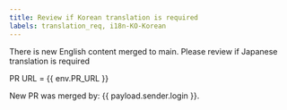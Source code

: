 ```yaml
---
title: Review if Korean translation is required
labels: translation_req, i18n-KO-Korean
---
```

There is new English content merged to main. Please review if Japanese translation is required

PR URL = {{ env.PR_URL }}

New PR was merged by: {{ payload.sender.login }}.

